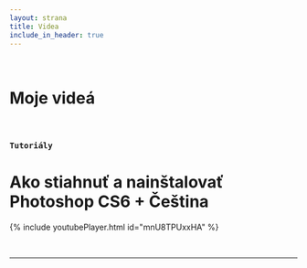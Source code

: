 ```yaml
---
layout: strana
title: Videa
include_in_header: true
---
```

<br>
<h1><strong><i class="fa-solid fa-video"></i> Moje videá</strong></h1>
<br>

### `Tutoriály`
# **Ako stiahnuť a nainštalovať Photoshop CS6 + Čeština**
{% include youtubePlayer.html id="mnU8TPUxxHA" %}

<br>

________